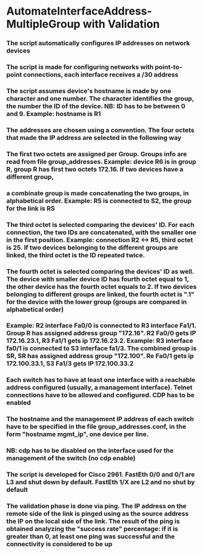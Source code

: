 # AutomateInterfaceAddress-MultipleGroup with Validation
### The script automatically configures IP addresses on network devices
### The script is made for configuring networks with point-to-point connections, each interface receives a /30 address
### The script assumes device's hostname is made by one character and one number. The character identifies the group, the number the ID of the device. NB: ID has to be between 0 and 9. Example: hostname is R1
### The addresses are chosen using a convention. The four octets that made the IP address are selected in the following way
### The first two octets are assigned per Group. Groups info are read from file group_addresses. Example: device R6 is in group R, group R has first two octets 172.16. If two devices have a different group,
### a combinate group is made concatenating the two groups, in alphabetical order. Example: R5 is connected to S2, the group for the link is RS
### The third octet is selected comparing the devices' ID. For each connection, the two IDs are concatenated, with the smaller one in the first position. Example: connection R2 <-> R5, third octet is 25. If two devices belonging to the different groups are linked, the third octet is the ID repeated twice.
### The fourth octet is selected comparing the devices' ID as well. The device with smaller device ID has fourth octet equal to 1, the other device has the fourth octet equals to 2. If two devices belonging to different groups are linked, the fourth octet is ".1" for the device with the lower group (groups are compared in alphabetical order)
### Example: R2 interface Fa0/0 is connected to R3 interface Fa1/1. Group R has assigned address group "172.16". R2 Fa0/0 gets IP 172.16.23.1, R3 Fa1/1 gets ip 172.16.23.2. Example: R3 interface fa0/1 is connected to S3 interface fa1/3. The combined group is SR, SR has assigned address group "172.100". Re Fa0/1 gets ip 172.100.33.1, S3 Fa1/3 gets IP 172.100.33.2
### Each switch has to have at least one interface with a reachable address configured (usually, a management interface). Telnet connections have to be allowed and configured. CDP has to be enabled
### The hostname and the management IP address of each switch have to be specified in the file group_addresses.conf, in the form "hostname mgmt_ip", one device per line.
### NB: cdp has to be disabled on the interface used for the management of the switch (no cdp enable)
### The script is developed for Cisco 2961. FastEth 0/0 and 0/1 are L3 and shut down by default. FastEth 1/X are L2 and no shut by default
### The validation phase is done via ping. The IP address on the remote side of the link is pinged using as the source address the IP on the local side of the link. The result of the ping is obtained analyzing the "success rate" percentage: if it is greater than 0, at least one ping was successful and the connectivity is considered to be up
